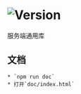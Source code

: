 # ![Version](https://img.shields.io/badge/version-8.58.24-green.svg)

服务端通用库

## 文档
    * `npm run doc`
    * 打开`doc/index.html`